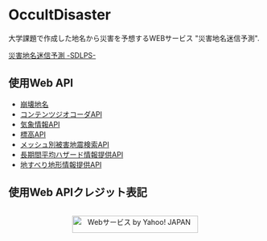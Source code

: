 # OccultDisaster
大学課題で作成した地名から災害を予想するWEBサービス "災害地名迷信予測".

[災害地名迷信予測 -SDLPS-](https://www.domei-sha.com/portfolio/sdlps/sdlps.php)

## 使用Web API
* [崩壊地名](https://www.livlog.xyz/houkaichimei/)
* [コンテンツジオコーダAPI](https://developer.yahoo.co.jp/webapi/map/openlocalplatform/v1/contentsgeocoder.html)
* [気象情報API](https://developer.yahoo.co.jp/webapi/map/openlocalplatform/v1/weather.html)
* [標高API](https://developer.yahoo.co.jp/webapi/map/openlocalplatform/v1/altitude.html)
* [メッシュ別被害地震検索API](http://www.j-shis.bosai.go.jp/api-fltsearch-mesh)
* [長期間平均ハザード情報提供API](http://www.j-shis.bosai.go.jp/api-avghzd-meshinfo)
* [地すべり地形情報提供API](http://www.j-shis.bosai.go.jp/api-landslide-iscontaining)

## 使用Web APIクレジット表記
<p align="center">
  <a href="https://developer.yahoo.co.jp/sitemap/"><img src="https://s.yimg.jp/images/yjdn/common/yjdn_attbtn1_250_34.gif" width="250" height="34" title="Webサービス by Yahoo! JAPAN" alt="Webサービス by Yahoo! JAPAN" border="0" style="margin:15px 15px 15px 15px"></a>
</p>
